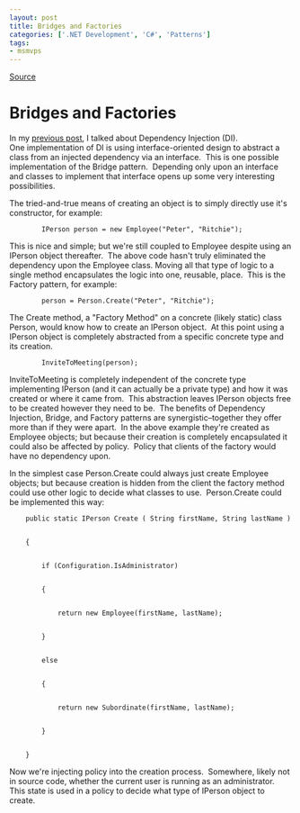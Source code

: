 ```yaml
---
layout: post
title: Bridges and Factories
categories: ['.NET Development', 'C#', 'Patterns']
tags:
- msmvps
---
```

[Source](http://blogs.msmvps.com/peterritchie/2007/12/21/bridges-and-factories/ "Permalink to Bridges and Factories")

# Bridges and Factories

In my [previous post][1], I talked about Dependency Injection (DI).  One implementation of DI is using interface-oriented design to abstract a class from an injected dependency via an interface.  This is one possible implementation of the Bridge pattern.  Depending only upon an interface and classes to implement that interface opens up some very interesting possibilities.

The tried-and-true means of creating an object is to simply directly use it's constructor, for example:

  

    
    
            IPerson person = new Employee("Peter", "Ritchie");

This is nice and simple; but we're still coupled to Employee despite using an IPerson object thereafter.  The above code hasn't truly eliminated the dependency upon the Employee class. Moving all that type of logic to a single method encapsulates the logic into one, reusable, place.  This is the Factory pattern, for example:

  

    
    
            person = Person.Create("Peter", "Ritchie");

The Create method, a "Factory Method" on a concrete (likely static) class Person, would know how to create an IPerson object.  At this point using a IPerson object is completely abstracted from a specific concrete type and its creation.

  

    
    
            InviteToMeeting(person);

InviteToMeeting is completely independent of the concrete type implementing IPerson (and it can actually be a private type) and how it was created or where it came from.  This abstraction leaves IPerson objects free to be created however they need to be.  The benefits of Dependency Injection, Bridge, and Factory patterns are synergistic–together they offer more than if they were apart.  In the above example they're created as Employee objects; but because their creation is completely encapsulated it could also be affected by policy.  Policy that clients of the factory would have no dependency upon.

In the simplest case Person.Create could always just create Employee objects; but because creation is hidden from the client the factory method could use other logic to decide what classes to use.  Person.Create could be implemented this way:

  

    
    
        public static IPerson Create ( String firstName, String lastName )
    
    
        {
    
    
            if (Configuration.IsAdministrator)
    
    
            {
    
    
                return new Employee(firstName, lastName);
    
    
            }
    
    
            else
    
    
            {
    
    
                return new Subordinate(firstName, lastName);
    
    
            }
    
    
        }

Now we're injecting policy into the creation process.  Somewhere, likely not in source code, whether the current user is running as an administrator.  This state is used in a policy to decide what type of IPerson object to create.

 

 

[1]: http://msmvps.com/blogs/peterritchie/archive/2007/12/13/dependancy-injection.aspx

